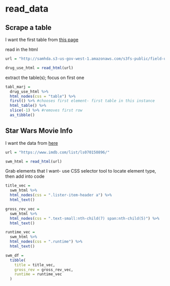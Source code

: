 read\_data
================

## Scrape a table

I want the first table from [this
page](http://samhda.s3-us-gov-west-1.amazonaws.com/s3fs-public/field-uploads/2k15StateFiles/NSDUHsaeShortTermCHG2015.htm)

read in the html

``` r
url = "http://samhda.s3-us-gov-west-1.amazonaws.com/s3fs-public/field-uploads/2k15StateFiles/NSDUHsaeShortTermCHG2015.htm"

drug_use_html = read_html(url)
```

extract the table(s); focus on first one

``` r
tabl_marj =
  drug_use_html %>%
  html_nodes(css = "table") %>%
  first() %>% #chooses first element- first table in this instance
  html_table() %>%
  slice(-1) %>% #removes first row
  as_tibble()
```

## Star Wars Movie Info

I want the data from [here](https://www.imdb.com/list/ls070150896/)

``` r
url = "https://www.imdb.com/list/ls070150896/"

swm_html = read_html(url)
```

Grab elements that I want- use CSS selector tool to locate element type,
then add into code

``` r
title_vec = 
  swm_html %>%
  html_nodes(css = ".lister-item-header a") %>%
  html_text()

gross_rev_vec = 
  swm_html %>%
  html_nodes(css = ".text-small:nth-child(7) span:nth-child(5)") %>%
  html_text() 

runtime_vec =
  swm_html %>%
  html_nodes(css = ".runtime") %>%
  html_text() 

swm_df =
  tibble(
    title = title_vec,
    gross_rev = gross_rev_vec,
    runtime = runtime_vec
  )
```
